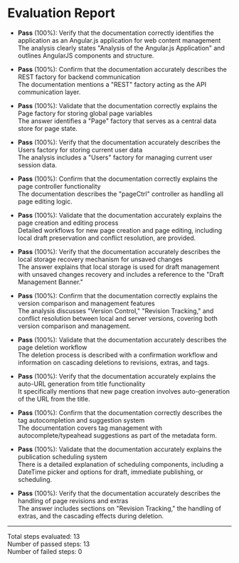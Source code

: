 # Evaluation Report

- **Pass** (100%): Verify that the documentation correctly identifies the application as an Angular.js application for web content management  
  The analysis clearly states "Analysis of the Angular.js Application" and outlines AngularJS components and structure.

- **Pass** (100%): Confirm that the documentation accurately describes the REST factory for backend communication  
  The documentation mentions a "REST" factory acting as the API communication layer.

- **Pass** (100%): Validate that the documentation correctly explains the Page factory for storing global page variables  
  The answer identifies a "Page" factory that serves as a central data store for page state.

- **Pass** (100%): Verify that the documentation accurately describes the Users factory for storing current user data  
  The analysis includes a "Users" factory for managing current user session data.

- **Pass** (100%): Confirm that the documentation correctly explains the page controller functionality  
  The documentation describes the "pageCtrl" controller as handling all page editing logic.

- **Pass** (100%): Validate that the documentation accurately explains the page creation and editing process  
  Detailed workflows for new page creation and page editing, including local draft preservation and conflict resolution, are provided.

- **Pass** (100%): Verify that the documentation accurately describes the local storage recovery mechanism for unsaved changes  
  The answer explains that local storage is used for draft management with unsaved changes recovery and includes a reference to the "Draft Management Banner."

- **Pass** (100%): Confirm that the documentation correctly explains the version comparison and management features  
  The analysis discusses "Version Control," "Revision Tracking," and conflict resolution between local and server versions, covering both version comparison and management.

- **Pass** (100%): Validate that the documentation accurately describes the page deletion workflow  
  The deletion process is described with a confirmation workflow and information on cascading deletions to revisions, extras, and tags.

- **Pass** (100%): Verify that the documentation accurately explains the auto-URL generation from title functionality  
  It specifically mentions that new page creation involves auto-generation of the URL from the title.

- **Pass** (100%): Confirm that the documentation correctly describes the tag autocompletion and suggestion system  
  The documentation covers tag management with autocomplete/typeahead suggestions as part of the metadata form.

- **Pass** (100%): Validate that the documentation accurately explains the publication scheduling system  
  There is a detailed explanation of scheduling components, including a DateTime picker and options for draft, immediate publishing, or scheduling.

- **Pass** (100%): Verify that the documentation accurately describes the handling of page revisions and extras  
  The answer includes sections on "Revision Tracking," the handling of extras, and the cascading effects during deletion.

---

Total steps evaluated: 13  
Number of passed steps: 13  
Number of failed steps: 0